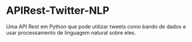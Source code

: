 # APIRest-Twitter-NLP
Uma API Rest em Python que pode utilizar tweets como bando de dados e usar processamento de linguagem natural sobre eles.
